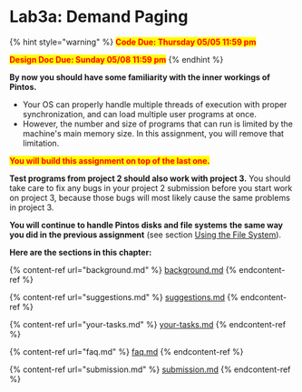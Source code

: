 # Lab3a: Demand Paging

{% hint style="warning" %}
<mark style="color:red;">**Code Due: Thursday 05/05 11:59 pm**</mark>

<mark style="color:red;">**Design Doc Due: Sunday 05/08 11:59 pm**</mark>
{% endhint %}

**By now you should have some familiarity with the inner workings of Pintos.**&#x20;

* Your OS can properly handle multiple threads of execution with proper synchronization, and can load multiple user programs at once.&#x20;
* However, the number and size of programs that can run is limited by the machine's main memory size. In this assignment, you will remove that limitation.

<mark style="background-color:red;"><mark style="color:red;">**You will build this assignment on top of the last one.**<mark style="color:red;"></mark>

**Test programs from project 2 should also work with project 3.** You should take care to fix any bugs in your project 2 submission before you start work on project 3, because those bugs will most likely cause the same problems in project 3.

**You will continue to handle Pintos disks and file systems** **the same way you did in the previous assignment** (see section [Using the File System](../lab2-user-programs/background.md#using-the-file-system)).

**Here are the sections in this chapter:**

{% content-ref url="background.md" %}
[background.md](background.md)
{% endcontent-ref %}

{% content-ref url="suggestions.md" %}
[suggestions.md](suggestions.md)
{% endcontent-ref %}

{% content-ref url="your-tasks.md" %}
[your-tasks.md](your-tasks.md)
{% endcontent-ref %}

{% content-ref url="faq.md" %}
[faq.md](faq.md)
{% endcontent-ref %}

{% content-ref url="submission.md" %}
[submission.md](submission.md)
{% endcontent-ref %}
